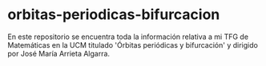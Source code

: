 # orbitas-periodicas-bifurcacion
En este repositorio se encuentra toda la información relativa a mi TFG de Matemáticas en la UCM titulado 'Órbitas periódicas y bifurcación' y dirigido por José María Arrieta Algarra.
